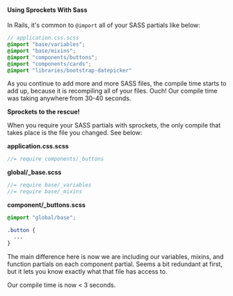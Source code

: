 #### Using Sprockets With Sass

In Rails, it's common to `@import` all of your SASS partials like below:

```scss
// application.css.scss
@import "base/variables";
@import "base/mixins";
@import "components/buttons";
@import "components/cards";
@import "libraries/bootstrap-datepicker"
```

As you continue to add more and more SASS files, the compile time starts to add
up, because it is recompiling all of your files. Ouch! Our compile time was
taking anywhere from 30-40 seconds.

**Sprockets to the rescue!**

When you require your SASS partials with sprockets, the only compile that takes
place is the file you changed. See below:

**application.css.scss**
```scss
//= require components/_buttons
```

**global/_base.scss**
```scss
//= require base/_variables
//= require base/_mixins
```

**component/_buttons.scss**
```scss
@import "global/base";

.button {
  ...
}
```

The main difference here is now we are including our variables, mixins, and
function partials on each component partial. Seems a bit redundant at first,
but it lets you know exactly what that file has access to.

Our compile time is now < 3 seconds.

